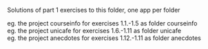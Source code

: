 Solutions of part 1 exercises to this folder, one app per folder

eg. the project courseinfo for exercises 1.1.-1.5 as folder courseinfo<br>
eg. the project unicafe for exercises 1.6.-1.11 as folder unicafe<br>
eg. the project anecdotes for exercises 1.12.-1.11 as folder anecdotes
